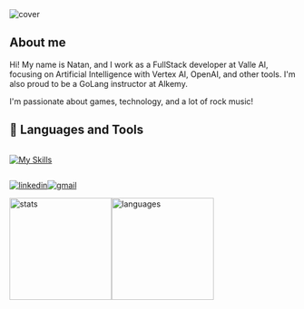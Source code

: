<img src="./assets/cover.jpeg" alt="cover" title="cover"/>

## About me

Hi! My name is Natan, and I work as a FullStack developer at Valle AI, focusing on Artificial Intelligence with Vertex AI, OpenAI, and other tools. I'm also proud to be a GoLang instructor at Alkemy.

I'm passionate about games, technology, and a lot of rock music!


## 🧰 Languages and Tools
<div style="display:flex;align-items:center;gap:4px">

 [![My Skills](https://skillicons.dev/icons?i=ts,nest,express,nodejs,prisma,sequelize,react,nextjs,vue,php,laravel,tailwindcss,sass,docker,nginx,firebase,mongodb,postgres,mysql,redis,go,java,spring,rabbitmq,git,linux,gcp,azure,aws,vercel)](https://skillicons.dev)
</div> 

[![linkedin](https://img.shields.io/badge/linkedin-%230077B5.svg?&style=for-the-badge&logo=linkedin&logoColor=white)](https://www.linkedin.com/in/lucasfeitosadev/ "linkedin")[![gmail](https://img.shields.io/badge/Gmail-D14836?style=for-the-badge&logo=gmail&logoColor=white)](mailto:agnusnat.nms@gmail.com?subject=contato "send mail")

<div style="display:flex;flex-wrap:wrap;">
<img align="center" height="180rem" src="https://github-readme-stats.vercel.app/api?username=lucasti79&show_icons=true&locale=en&count_private=true&include_all_commits=true&hide=issues" alt="stats" title="stats"/>
<img align="center" height="180rem" src="https://github-readme-stats.vercel.app/api/top-langs/?username=LucasTI79&layout=compact&langs_count=8&hide=css,html" alt="languages" title="languages"/>
</div>


